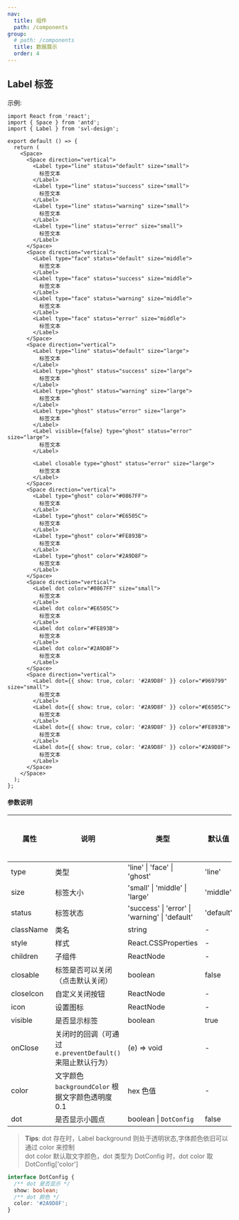 ```yaml
---
nav:
  title: 组件
  path: /components
group:
  # path: /components
  title: 数据展示
  order: 4
---
```


## Label 标签

示例:

```tsx
import React from 'react';
import { Space } from 'antd';
import { Label } from 'svl-design';

export default () => {
  return (
    <Space>
      <Space direction="vertical">
        <Label type="line" status="default" size="small">
          标签文本
        </Label>
        <Label type="line" status="success" size="small">
          标签文本
        </Label>
        <Label type="line" status="warning" size="small">
          标签文本
        </Label>
        <Label type="line" status="error" size="small">
          标签文本
        </Label>
      </Space>
      <Space direction="vertical">
        <Label type="face" status="default" size="middle">
          标签文本
        </Label>
        <Label type="face" status="success" size="middle">
          标签文本
        </Label>
        <Label type="face" status="warning" size="middle">
          标签文本
        </Label>
        <Label type="face" status="error" size="middle">
          标签文本
        </Label>
      </Space>
      <Space direction="vertical">
        <Label type="line" status="default" size="large">
          标签文本
        </Label>
        <Label type="ghost" status="success" size="large">
          标签文本
        </Label>
        <Label type="ghost" status="warning" size="large">
          标签文本
        </Label>
        <Label type="ghost" status="error" size="large">
          标签文本
        </Label>
        <Label visible={false} type="ghost" status="error" size="large">
          标签文本
        </Label>

        <Label closable type="ghost" status="error" size="large">
          标签文本
        </Label>
      </Space>
      <Space direction="vertical">
        <Label type="ghost" color="#0867FF">
          标签文本
        </Label>
        <Label type="ghost" color="#E6505C">
          标签文本
        </Label>
        <Label type="ghost" color="#FE893B">
          标签文本
        </Label>
        <Label type="ghost" color="#2A9D8F">
          标签文本
        </Label>
      </Space>
      <Space direction="vertical">
        <Label dot color="#0867FF" size="small">
          标签文本
        </Label>
        <Label dot color="#E6505C">
          标签文本
        </Label>
        <Label dot color="#FE893B">
          标签文本
        </Label>
        <Label dot color="#2A9D8F">
          标签文本
        </Label>
      </Space>
      <Space direction="vertical">
        <Label dot={{ show: true, color: '#2A9D8F' }} color="#969799" size="small">
          标签文本
        </Label>
        <Label dot={{ show: true, color: '#2A9D8F' }} color="#E6505C">
          标签文本
        </Label>
        <Label dot={{ show: true, color: '#2A9D8F' }} color="#FE893B">
          标签文本
        </Label>
        <Label dot={{ show: true, color: '#2A9D8F' }} color="#2A9D8F">
          标签文本
        </Label>
      </Space>
    </Space>
  );
};
```

#### 参数说明

| 属性 | 说明 | 类型 | 默认值 | 是否必传 | 版本 |
| --- | --- | --- | --- | --- | --- |
| type | 类型 | 'line' \| 'face' \| 'ghost' | 'line' |  |  |
| size | 标签大小 | 'small' \| 'middle' \| 'large' | 'middle' |  |  |
| status | 标签状态 | 'success' \| 'error' \| 'warning' \| 'default' | 'default' |  |  |
| className | 类名 | string | - |  |  |
| style | 样式 | React.CSSProperties | - |  |  |
| children | 子组件 | ReactNode | - |  |  |
| closable | 标签是否可以关闭（点击默认关闭） | boolean | false |  |  |
| closeIcon | 自定义关闭按钮 | ReactNode | - |  |  |
| icon | 设置图标 | ReactNode | - |  |  |
| visible | 是否显示标签 | boolean | true |  |  |
| onClose | 关闭时的回调（可通过 `e.preventDefault()` 来阻止默认行为） | (e) => void | - |  |  |
| color | 文字颜色 `backgroundColor` 根据文字颜色透明度 0.1 | hex 色值 | - |  | `0.0.14` |
| dot | 是否显示小圆点 | boolean \| `DotConfig` | false |  | `0.0.14` |

> <b>Tips</b>: dot 存在时，Label background 则处于透明状态,字体颜色依旧可以通过 color 来控制 <br/> dot color 默认取文字颜色，dot 类型为 DotConfig 时，dot color 取 DotConfig['color']

```typescript
interface DotConfig {
  /** dot 是否显示 */
  show: boolean;
  /** dot 颜色 */
  color: '#2A9D8F';
}
```
